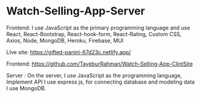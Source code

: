 # Watch-Selling-App-Server

Frontend:
I use JavaScript as the primary programming language and use React, React-Bootstrap, React-hook-form, React-Rating, Custom CSS, Axios, Node, MongoDB, Heroku, Firebase, MUI

LIve site: https://gifted-panini-67d23c.netlify.app/

Frontend: https://github.com/TayeburRahman/Watch-Selling-App-ClintSite


Server : 
On the server, I use JavaScript as the programming language, Implement API I use express js, for connecting database and modeling data I use MongoDB.
